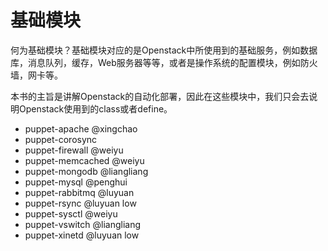 
# 基础模块

何为基础模块？基础模块对应的是Openstack中所使用到的基础服务，例如数据库，消息队列，缓存，Web服务器等等，或者是操作系统的配置模块，例如防火墙，网卡等。

本书的主旨是讲解Openstack的自动化部署，因此在这些模块中，我们只会去说明Openstack使用到的class或者define。

* puppet-apache   @xingchao
* puppet-corosync  
* puppet-firewall  @weiyu
* puppet-memcached  @weiyu
* puppet-mongodb  @liangliang
* puppet-mysql  @penghui
* puppet-rabbitmq  @luyuan
* puppet-rsync   @luyuan  low
* puppet-sysctl  @weiyu  
* puppet-vswitch @liangliang
* puppet-xinetd @luyuan  low


